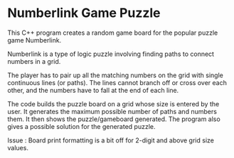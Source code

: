 # Numberlink Game Puzzle

This C++ program creates a random game board for the popular puzzle game Numberlink.

Numberlink is a type of logic puzzle involving finding paths to connect numbers in a grid.

The player has to pair up all the matching numbers on the grid with single continuous lines (or paths). The lines cannot branch off or cross over each other, and the numbers have to fall at the end of each line.

The code builds the puzzle board on a grid whose size is entered by the user.
It generates the maximum possible number of paths and numbers them.
It then shows the puzzle/gameboard generated.
The program also gives a possible solution for the generated puzzle.

Issue : Board print formatting is a bit off for 2-digit and above grid size values.

